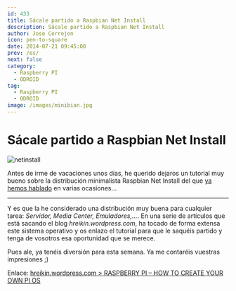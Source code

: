 ```yaml
---
id: 433
title: Sácale partido a Raspbian Net Install
description: Sácale partido a Raspbian Net Install
author: Jose Cerrejon
icon: pen-to-square
date: 2014-07-21 09:45:00
prev: /es/
next: false
category:
  - Raspberry PI
  - ODROID
tag:
  - Raspberry PI
  - ODROID
image: /images/minibian.jpg
---
```


# Sácale partido a Raspbian Net Install

![netinstall](/images/minibian.jpg)

Antes de irme de vacaciones unos días, he querido dejaros un tutorial muy bueno sobre la distribución minimalista Raspbian Net Install del que [ya hemos hablado](/post.php?id=422) en varias ocasiones...

- - -
Y es que la he considerado una distribución muy buena para cualquier tarea: *Servidor, Media Center, Emuladores,...*. En una serie de artículos que está sacando el blog *hreikin.wordpress.com*, ha tocado de forma extensa este sistema operativo y os enlazo el tutorial para que le saquéis partido y tenga de vosotros esa oportunidad que se merece.

Pues ale, ya tenéis diversión para esta semana. Ya me contaréis vuestras impresiones ;)

Enlace: [hreikin.wordpress.com > RASPBERRY PI – HOW TO CREATE YOUR OWN PI OS](http://hreikin.wordpress.com/2014/06/21/raspberry-pi-how-to-create-your-own-pi-os/)